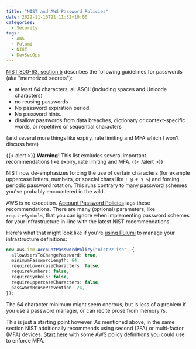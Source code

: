 ```yaml
---
title: "NIST and AWS Password Policies"
date: 2022-11-16T21:11:32+10:00
categories:
  - Security
tags:
  - AWS
  - Pulumi
  - NIST
  - DevSecOps
---
```


[NIST 800-63, section 5](https://pages.nist.gov/800-63-3/sp800-63b.html#sec5) describes the following guidelines for passwords (aka "memorized secrets"):

- at least 64 characters, all ASCII (including spaces and Unicode characters)
- no reusing passwords
- No password expiration period.
- No password hints.
- disallow passwords from data breaches, dictionary or context-specific words, or repetitive or sequential characters

(and several more things like expiry, rate limiting and MFA which I won't discuss here)

{{< alert >}}
**Warning!** This list excludes several important recommendations like expiry, rate limiting and MFA.
{{< /alert >}}

NIST now de-emphasizes forcing the use of certain characters (for example uppercase letters, numbers, or special chars like `! @ # $ %`) and forcing periodic password rotation. This runs contrary to many password schemes you've probably encountered in the wild.

AWS is no exception. [Account Password Policies](https://docs.aws.amazon.com/IAM/latest/UserGuide/id_credentials_passwords_account-policy.html) lags these recommendations. There are many (optional) parameters, like `requireSymbols`, that you can ignore when implementing password schemes for your infrastructure in-line with the latest NIST recommendations.

Here's what that might look like if you're [using Pulumi](https://www.pulumi.com/registry/packages/aws/api-docs/iam/accountpasswordpolicy/) to manage your infrastructure definitions:

```typescript
new aws.iam.AccountPasswordPolicy("nist22-ish", {
  allowUsersToChangePassword: true,
  minimumPasswordLength: 64,
  requireLowercaseCharacters: false,
  requireNumbers: false,
  requireSymbols: false,
  requireUppercaseCharacters: false,
  passwordReusePrevention: 24,
});
```

The 64 character minimum might seem onerous, but is less of a problem if you use a password manager, or can recite prose from memory /s.

This is just a starting point however. As mentioned above, in the same section NIST additionally recommends using second (2FA) or multi-factor (MFA) devices. [Start here](https://www.obytes.com/blog/enforce-mfa-aws) with some AWS policy definitions you could use to enforce MFA.
